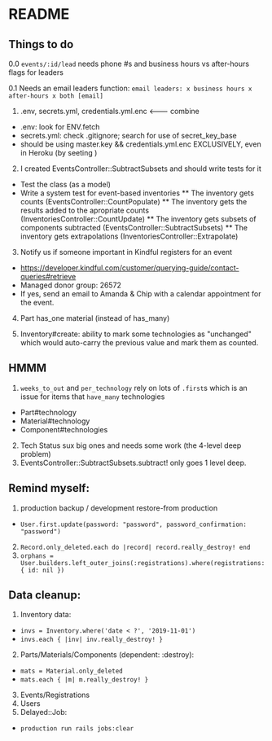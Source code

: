 # README

## Things to do
0.0 `events/:id/lead` needs phone #s and business hours vs after-hours flags for leaders

0.1 Needs an email leaders function:
`email leaders: x business hours x after-hours x both [email]`

1. .env, secrets.yml, credentials.yml.enc <--- combine
- .env: look for ENV.fetch
- secrets.yml: check .gitignore; search for use of secret_key_base
- should be using master.key && credentials.yml.enc EXCLUSIVELY, even in Heroku (by seeting )

2. I created EventsController::SubtractSubsets and should write tests for it
  * Test the class (as a model)
  * Write a system test for event-based inventories
  ** The inventory gets counts (EventsController::CountPopulate)
  ** The inventory gets the results added to the apropriate counts (InventoriesController::CountUpdate)
  ** The inventory gets subsets of components subtracted (EventsController::SubtractSubsets)
  ** The inventory gets extrapolations (InventoriesController::Extrapolate)

3. Notify us if someone important in Kindful registers for an event
- https://developer.kindful.com/customer/querying-guide/contact-queries#retrieve
- Managed donor group: 26572
- If yes, send an email to Amanda & Chip with a calendar appointment for the event.

4. Part has_one material (instead of has_many)

5. Inventory#create: ability to mark some technologies as "unchanged" which would auto-carry the previous value and mark them as counted.

## HMMM
1. `weeks_to_out` and `per_technology` rely on lots of `.first`s which is an issue for items that `have_many` technologies
- Part#technology
- Material#technology
- Component#technologies
2. Tech Status sux big ones and needs some work (the 4-level deep problem)
3. EventsController::SubtractSubsets.subtract! only goes 1 level deep.

## Remind myself:
1. production backup / development restore-from production
  - `User.first.update(password: "password", password_confirmation: "password")`
2. `Record.only_deleted.each do |record| record.really_destroy! end`
3. `orphans = User.builders.left_outer_joins(:registrations).where(registrations: { id: nil })`


## Data cleanup:
1. Inventory data:
- `invs = Inventory.where('date < ?', '2019-11-01')`
- `invs.each { |inv| inv.really_destroy! }`
2. Parts/Materials/Components (dependent: :destroy):
- `mats = Material.only_deleted`
- `mats.each { |m| m.really_destroy! }`
3. Events/Registrations
4. Users
5. Delayed::Job:
- `production run rails jobs:clear`
